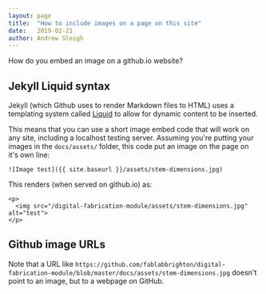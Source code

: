 ```yaml
---
layout: page
title:  "How to include images on a page on this site"
date:   2019-02-21
author: Andrew Sleigh
---
```

How do you embed an image on a github.io website?

<!--more-->


## Jekyll Liquid syntax

Jekyll (which Github uses to render Markdown files to HTML) uses a templating system called <a href = "https://jekyllrb.com/docs/liquid/filters/">Liquid</a> to allow for dynamic content to be inserted.

This means that you can use a short image embed code that will work on any site, including a localhost testing server. Assuming you're putting your images in the `docs/assets/` folder, this code put an image on the page on it's own line:

```
![Image test]({{ site.baseurl }}/assets/stem-dimensions.jpg)
```

This renders (when served on github.io) as:

```
<p>
  <img src="/digital-fabrication-module/assets/stem-dimensions.jpg" alt="test">
</p>
```

## Github image URLs

Note that a URL like `https://github.com/fablabbrighton/digital-fabrication-module/blob/master/docs/assets/stem-dimensions.jpg` doesn't point to an image, but to a webpage on GitHub.

